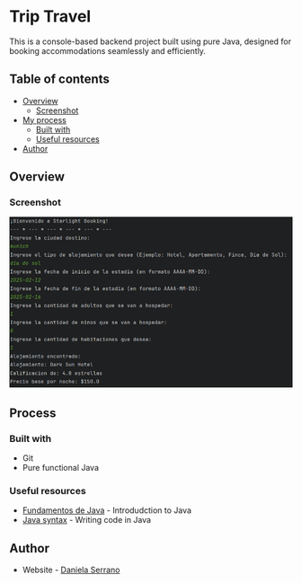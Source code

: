 # Trip Travel

This is a console-based backend project built using pure Java, designed for booking accommodations seamlessly and efficiently.

## Table of contents

- [Overview](#overview)
    - [Screenshot](#screenshot)
- [My process](#my-process)
    - [Built with](#built-with)
    - [Useful resources](#useful-resources)
- [Author](#author)

## Overview

### Screenshot

![](./media/screenshot_console.png)

## Process

### Built with

- Git
- Pure functional Java

### Useful resources

- [Fundamentos de Java](https://maycolmo.github.io/pe/java.pdf) - Introdudction to Java
- [Java syntax](https://manualweb.net/java/) - Writing code in Java

## Author

- Website - [Daniela Serrano](https://github.com/danielaser)

